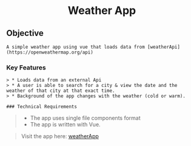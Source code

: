 <h1 align="center">Weather App</h1>

## Objective
```
A simple weather app using vue that loads data from [weatherApi](https://openweathermap.org/api)
```
### Key Features
```
> * Loads data from an external Api
> * A user is able to search for a city & view the date and the weather of that city at that exact time.
> * Background of the app changes with the weather (cold or warm).

### Technical Requirements
```
> * The app uses single file components format 
> * The app is written with Vue.



> Visit the app here: [weatherApp]()
```